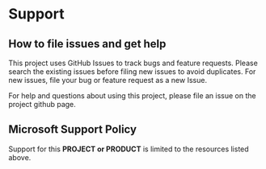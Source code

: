 # Support

## How to file issues and get help  

This project uses GitHub Issues to track bugs and feature requests. Please search the existing 
issues before filing new issues to avoid duplicates.  For new issues, file your bug or 
feature request as a new Issue.

For help and questions about using this project, please file an issue on the project github page.

## Microsoft Support Policy  

Support for this **PROJECT or PRODUCT** is limited to the resources listed above.
